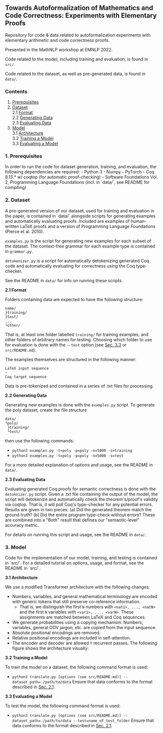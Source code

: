 
## Towards Autoformalization of Mathematics and Code Correctness: Experiments with Elementary Proofs

Repository for code & data related to autoformalization experiments with elementary arithmetic and code correctness proofs.

Presented in the MathNLP workshop at EMNLP 2022.

Code related to the model, including training and evaluation, is found in `src/`.

Code related to the dataset, as well as pre-generated data, is found in `data/`.

### Contents
1. [Prerequisites](#Prerequisites)
2. [Dataset](#Dataset)  
  2.1 [Format](#Format)  
  2.2 [Generating Data](#Generating_Data)  
  2.3 [Evaluating Data](#Evaluating_Data)
3. [Model](#Model)  
  3.1 [Architecture](#Architecture)  
  3.2 [Training a Model](#Training_a_Model)  
  3.3 [Evaluating a Model](#Evaluating_a_Model)
  
<h3 id=Prerequisites>1. Prerequisites</h3>
In order to run the code for dataset generation, training, and evaluation, the following dependencies are required:
- Python 3
- Numpy
- PyTorch
- Coq 8.13.* w/ coqtop (for automatic proof-checking)
- Software Foundations Vol. 2, Programming Language Foundations (incl. in `data/`, see README for compiling)

<h3 id=Dataset>2. Dataset</h3>
A pre-generated version of our dataset, used for training and evaluation in the paper, is contained in `data/` alongside scripts for generating examples and automatically evaluating proofs. Included are examples of human-written LaTeX proofs and a version of Programming Language Foundations (Pierce et al. 2010).

`examples.py` is the script for generating new examples for each subset of the dataset. The context-free grammar for each example type is contained in `grammar.py`.

`detokenizer.py` is a script for automatically detokenizing generated Coq code and automatically evaluating for correctness using the Coq type-checker.

See the README in `data/` for info on running these scripts.

<b id=Format>2.1 Format</b>

Folders containing data are expected to have the following structure:
```
name/
├training/
├test/
...
└other/
```
That is, at least one folder labelled `training/` for training examples, and other folders of arbitrary names for testing. Choosing which folder to use for evaluation is done with the `--test` option (see [Sec. 3.3](#Evaluating_a_Model) or `src/README.md`).

The examples themselves are structured in the following manner:
```
LaTeX input sequence
~
Coq target sequence
```
Data is pre-tokenized and contained in a series of .txt files for processing.

<b id=Generating_Data>2.2 Generating Data</b>

Generating new examples is done with the `examples.py` script. To generate the poly dataset, create the file structure
```
data/
└poly/
 ├training/
 └test/
```
then use the following commands:
- `python3 examples.py -t=poly -p=poly -n=5000 -s=training`
- `python3 examples.py -t=poly -p=poly -n=5000 -s=test`

For a more detailed explanation of options and usage, see the README in `data/`.

<b id=Evaluating_Data>2.3 Evaluating Data</b>

Evaluating generated Coq proofs for semantic correctness is done with the `detoknizer.py` script. Given a .txt file containing the output of the model, the script will detokenize and automatically check the theorem's/proof's validity via coqtop. That is, it will poll Coq's type-checker for any potential errors. Results are given in two pieces: (a) Did the generated theorem match the ground truth? (b) Did the entire program type-check without errors? These are combined into a "Both" result that defines our "semantic-level" accuracy metric.

For details on running this script and usage, see the README in `data/`.

<h3 id=Model>3. Model</h3>
Code for the implementation of our model, training, and testing is contained in `src/`. For a detailed tutorial on options, usage, and format, see the README in `src/`.

<b id=Architecture>3.1 Architecture</b>

We use a modified Transformer architecture with the following changes:
- Numbers, variables, and general mathematical terminology are encoded with generic tokens that still preserve co-reference information.
  + That is, we distinguish the first `N` numbers with `<nat1>, ..., <natN>` and the first `N` variables with `<var1>, ..., <varN>`. These assignments are matched between LaTeX and Coq sequences.
- We generate probabilities using a copying mechanism. Numbers, variables, general OOV jargon, etc. are copied from the input sequence.
- Absolute positional encodings are removed.
- Relative positional encodings are included in self-attention.
- The encoder and decoder are allowed `T` recurrent passes.
The following figure shows the architecture visually:

<b id=Training_a_Model>3.2 Training a Model</b>

To train the model on a dataset, the following command format is used:
- `python3 translate.py [options (see src/README.md)] --dataset_path=./path/to/data`
Ensure that data conforms to the format described in [Sec. 2.1](#Format).

<b id=Evaluating_a_Model>3.3 Evaluating a Model</b>

To test the model, the following command format is used:
- `python3 translate.py [options (see src/README.md)] --dataset_path=./path/to/data --test=name_of_test_folder`
Ensure that data conforms to the format described in [Sec. 2.1](#Format).
